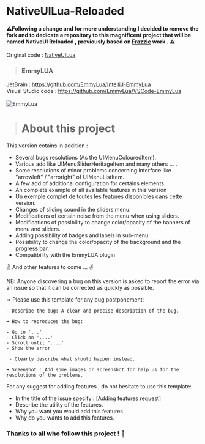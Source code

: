 # NativeUILua-Reloaded
#### ⚠️Following a change and for more understanding I decided to remove the fork and to dedicate a repository to this magnificent project that will be named NativeUI Reloaded , previously based on [FrazzIe](https://github.com/FrazzIe) work . ⚠️

Original code : [NativeUILua](https://github.com/FrazzIe/NativeUILua)

> ### EmmyLUA

JetBrain : https://github.com/EmmyLua/IntelliJ-EmmyLua </br>
Visual Studio code : https://github.com/EmmyLua/VSCode-EmmyLua</br></br>
![EmmyLua](https://image.noelshack.com/fichiers/2018/52/4/1545916389-emmylua-friendly.png)

># About this project

This version cotains in addition  :
- Several bugs resolutions (As the UIMenuColouredItem).
- Various add like UIMenuSliderHeritageItem and many others ... .
- Some resolutions of minor problems concerning interface like "arrowleft" / "arroright" of UIMenuListItem.
- A few add of additional configuration for certains elements.
- An complete example of all available features in this version
- Un exemple complet de toutes les features disponibles dans cette version.
- Changes of sliding sound in the sliders menu.
- Modifications of certain noise from the menu when using sliders.
- Modifications of possibility to change color/opacity of the banners of menu and sliders.
- Adding possibility of badges and labels in sub-menu.
- Possibility to change the color/opacity of the background and the progress bar.
- Compatibility with the EmmyLUA plugin

✌ And other features to come ... ✌

NB: Anyone discovering a bug on this version is asked to report the error via an issue so that it can be corrected as quickly as possible.

➟ Please use this template for any bug postponement:

```
- Describe the bug: A clear and precise description of the bug.

➡️ How to reproduces the bug:

- Go to '...'
- Click on '....'
- Scroll until '....'
- Show the error

 - Clearly describe what should happen instead.

➡️ Sreenshot : Add some images or screenshot for help us for the resolutions of the problems.

```
For any suggest for adding features , do not hesitate to use this template:

- In the title of the issue specify : [Adding features request]
- Describe the utility of the features.
- Why you want you would add this features
- Why do you wants to add this features.

### Thanks to all who follow this project ! 🖤

